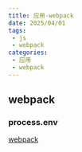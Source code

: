 ```yaml
---
title: 应用-webpack
date: 2025/04/01
tags:
 - js
 - webpack
categories:
 - 应用
 - webpack
---
```


## webpack


### process.env

[webpack](https://bqq9knyjcuo.feishu.cn/docx/VtaxdlwLVoGNUexHiSYcSS4MnTd?from=from_copylink)
